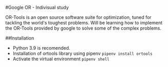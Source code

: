#Google OR - Indivisual study

OR-Tools is an open source software suite for optimization, tuned for tackling the world's toughest problems. Will be learning how to implement the OR-Tools provided by google to solve some of the complex problems.

##Installation 
- Python 3.9 is recomended.
- Installation of ortools library using pipenv
``` pipenv install ortools ```
- Activate the virtual environment
``` pipenv shell ```
